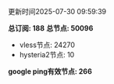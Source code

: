 更新时间2025-07-30 09:59:39

**总订阅: 188**
**总节点: 50096**
- vless节点: 24270
- hysteria2节点: 10

**google ping有效节点: 266**
